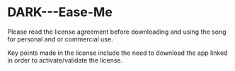 # DARK---Ease-Me


Please read the license agreement before downloading and using the song for personal and or commercial use. 

Key points made in the license include the need to download the app linked in order to activate/validate the license. 
